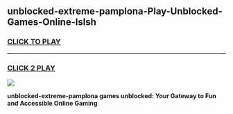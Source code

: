 
## unblocked-extreme-pamplona-Play-Unblocked-Games-Online-lslsh
<h3>
<a href="https://premium76.site?title=unblocked-extreme-pamplona&ref=24A">CLICK TO PLAY</a></h3>
<hr>

<h3>
<a href="https://premium76.site?title=unblocked-extreme-pamplona&ref=24A">CLICK 2 PLAY</a>
  
</h3>

<a href="https://premium76.site?title=unblocked-extreme-pamplona&ref=24A"><img src="https://clearcache.store/games.png"></a>


**unblocked-extreme-pamplona games unblocked: Your Gateway to Fun and Accessible Online Gaming**
